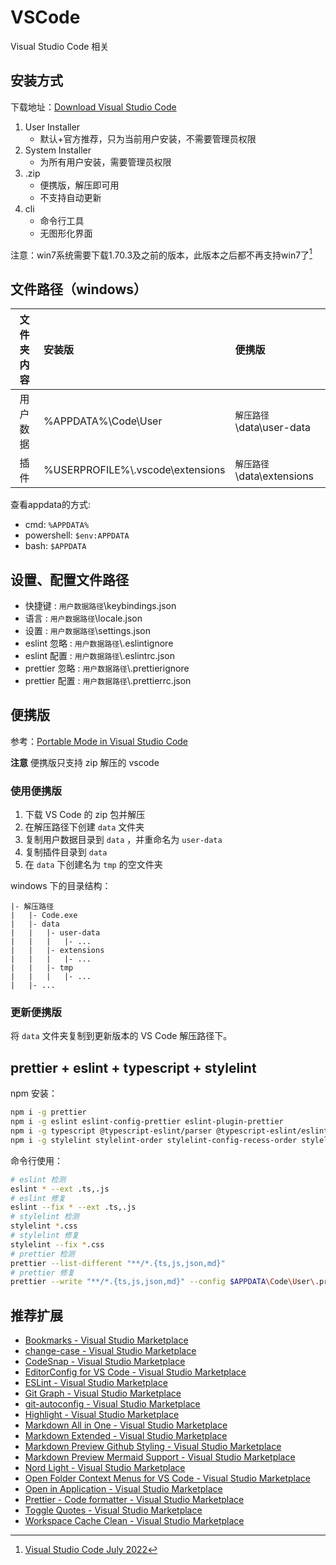 # VSCode

Visual Studio Code 相关

## 安装方式

下载地址：[Download Visual Studio Code](https://code.visualstudio.com/download)

1. User Installer
   - 默认+官方推荐，只为当前用户安装，不需要管理员权限
2. System Installer
   - 为所有用户安装，需要管理员权限
3. .zip
   - 便携版，解压即可用
   - 不支持自动更新
4. cli
   - 命令行工具
   - 无图形化界面

注意：win7系统需要下载1.70.3及之前的版本，此版本之后都不再支持win7了[^1]
[^1]: [Visual Studio Code July 2022](https://code.visualstudio.com/updates/v1_70)

## 文件路径（windows）

| 文件夹内容 | 安装版                             | 便携版                       |
| :--------: | :--------------------------------- | :--------------------------- |
|  用户数据  | %APPDATA%\\Code\\User              | `解压路径`\\data\\user-data  |
|    插件    | %USERPROFILE%\\.vscode\\extensions | `解压路径`\\data\\extensions |

查看appdata的方式:
- cmd: `%APPDATA%`
- powershell: `$env:APPDATA`
- bash: `$APPDATA`

## 设置、配置文件路径

- 快捷键 : `用户数据路径`\\keybindings.json
- 语言 : `用户数据路径`\\locale.json
- 设置 : `用户数据路径`\\settings.json
- eslint 忽略 : `用户数据路径`\\.eslintignore
- eslint 配置 : `用户数据路径`\\.eslintrc.json
- prettier 忽略 : `用户数据路径`\\.prettierignore
- prettier 配置 : `用户数据路径`\\.prettierrc.json

## 便携版

参考：[Portable Mode in Visual Studio Code](https://code.visualstudio.com/docs/editor/portable)

**注意** 便携版只支持 zip 解压的 vscode

### 使用便携版

1. 下载 VS Code 的 zip 包并解压
2. 在解压路径下创建 `data` 文件夹
3. 复制用户数据目录到 `data` ，并重命名为 `user-data`
4. 复制插件目录到 `data`
5. 在 `data` 下创建名为 `tmp` 的空文件夹

windows 下的目录结构：

```
|- 解压路径
|   |- Code.exe
|   |- data
|   |   |- user-data
|   |   |   |- ...
|   |   |- extensions
|   |   |   |- ...
|   |   |- tmp
|   |   |   |- ...
|   |- ...
```

### 更新便携版

将 `data` 文件夹复制到更新版本的 VS Code 解压路径下。

## prettier + eslint + typescript + stylelint

npm 安装：

```sh
npm i -g prettier
npm i -g eslint eslint-config-prettier eslint-plugin-prettier
npm i -g typescript @typescript-eslint/parser @typescript-eslint/eslint-plugin
npm i -g stylelint stylelint-order stylelint-config-recess-order stylelint-plugin-stylus stylelint-config-prettier stylelint-prettier
```

命令行使用：

```sh
# eslint 检测
eslint * --ext .ts,.js
# eslint 修复
eslint --fix * --ext .ts,.js
# stylelint 检测
stylelint *.css
# stylelint 修复
stylelint --fix *.css
# prettier 检测
prettier --list-different "**/*.{ts,js,json,md}"
# prettier 修复
prettier --write "**/*.{ts,js,json,md}" --config $APPDATA\Code\User\.prettierrc.json
```

## 推荐扩展

- [Bookmarks - Visual Studio Marketplace](https://marketplace.visualstudio.com/items?itemName=alefragnani.Bookmarks)
- [change-case - Visual Studio Marketplace](https://marketplace.visualstudio.com/items?itemName=wmaurer.change-case)
- [CodeSnap - Visual Studio Marketplace](https://marketplace.visualstudio.com/items?itemName=adpyke.codesnap)
- [EditorConfig for VS Code - Visual Studio Marketplace](https://marketplace.visualstudio.com/items?itemName=EditorConfig.EditorConfig)
- [ESLint - Visual Studio Marketplace](https://marketplace.visualstudio.com/items?itemName=dbaeumer.vscode-eslint)
- [Git Graph - Visual Studio Marketplace](https://marketplace.visualstudio.com/items?itemName=mhutchie.git-graph)
- [git-autoconfig - Visual Studio Marketplace](https://marketplace.visualstudio.com/items?itemName=shyykoserhiy.git-autoconfig)
- [Highlight - Visual Studio Marketplace](https://marketplace.visualstudio.com/items?itemName=fabiospampinato.vscode-highlight)
- [Markdown All in One - Visual Studio Marketplace](https://marketplace.visualstudio.com/items?itemName=yzhang.markdown-all-in-one)
- [Markdown Extended - Visual Studio Marketplace](https://marketplace.visualstudio.com/items?itemName=jebbs.markdown-extended)
- [Markdown Preview Github Styling - Visual Studio Marketplace](https://marketplace.visualstudio.com/items?itemName=bierner.markdown-preview-github-styles)
- [Markdown Preview Mermaid Support - Visual Studio Marketplace](https://marketplace.visualstudio.com/items?itemName=bierner.markdown-mermaid)
- [Nord Light - Visual Studio Marketplace](https://marketplace.visualstudio.com/items?itemName=huytd.nord-light)
- [Open Folder Context Menus for VS Code - Visual Studio Marketplace](https://marketplace.visualstudio.com/items?itemName=chrisdias.vscode-opennewinstance)
- [Open in Application - Visual Studio Marketplace](https://marketplace.visualstudio.com/items?itemName=fabiospampinato.vscode-open-in-application)
- [Prettier - Code formatter - Visual Studio Marketplace](https://marketplace.visualstudio.com/items?itemName=esbenp.prettier-vscode)
- [Toggle Quotes - Visual Studio Marketplace](https://marketplace.visualstudio.com/items?itemName=BriteSnow.vscode-toggle-quotes)
- [Workspace Cache Clean - Visual Studio Marketplace](https://marketplace.visualstudio.com/items?itemName=MamoruDS.workspace-cacheclean)

